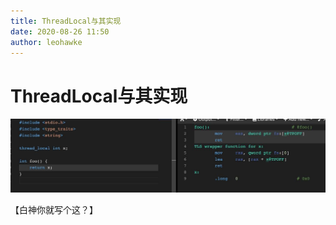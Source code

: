 ```yaml
---
title: ThreadLocal与其实现
date: 2020-08-26 11:50
author: leohawke
---
```


# ThreadLocal与其实现

![](_v_images/1598414036_27188.png)

【白神你就写个这？】
